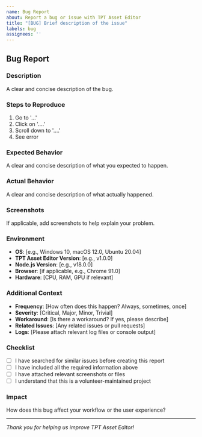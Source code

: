 ```yaml
---
name: Bug Report
about: Report a bug or issue with TPT Asset Editor
title: "[BUG] Brief description of the issue"
labels: bug
assignees: ''
---
```


## Bug Report

### Description
A clear and concise description of the bug.

### Steps to Reproduce
1. Go to '...'
2. Click on '....'
3. Scroll down to '....'
4. See error

### Expected Behavior
A clear and concise description of what you expected to happen.

### Actual Behavior
A clear and concise description of what actually happened.

### Screenshots
If applicable, add screenshots to help explain your problem.

### Environment
- **OS**: [e.g., Windows 10, macOS 12.0, Ubuntu 20.04]
- **TPT Asset Editor Version**: [e.g., v1.0.0]
- **Node.js Version**: [e.g., v18.0.0]
- **Browser**: [if applicable, e.g., Chrome 91.0]
- **Hardware**: [CPU, RAM, GPU if relevant]

### Additional Context
- **Frequency**: [How often does this happen? Always, sometimes, once]
- **Severity**: [Critical, Major, Minor, Trivial]
- **Workaround**: [Is there a workaround? If yes, please describe]
- **Related Issues**: [Any related issues or pull requests]
- **Logs**: [Please attach relevant log files or console output]

### Checklist
- [ ] I have searched for similar issues before creating this report
- [ ] I have included all the required information above
- [ ] I have attached relevant screenshots or files
- [ ] I understand that this is a volunteer-maintained project

### Impact
How does this bug affect your workflow or the user experience?

---

*Thank you for helping us improve TPT Asset Editor!*
